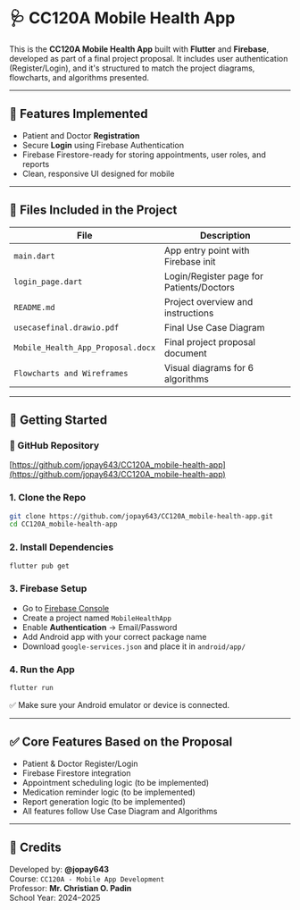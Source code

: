 
# 🩺 CC120A Mobile Health App

This is the **CC120A Mobile Health App** built with **Flutter** and **Firebase**, developed as part of a final project proposal. It includes user authentication (Register/Login), and it's structured to match the project diagrams, flowcharts, and algorithms presented.

---

## 🔐 Features Implemented
- Patient and Doctor **Registration**
- Secure **Login** using Firebase Authentication
- Firebase Firestore-ready for storing appointments, user roles, and reports
- Clean, responsive UI designed for mobile

---

## 📁 Files Included in the Project

| File                             | Description                               |
|----------------------------------|-------------------------------------------|
| `main.dart`                      | App entry point with Firebase init        |
| `login_page.dart`                | Login/Register page for Patients/Doctors  |
| `README.md`                      | Project overview and instructions         |
| `usecasefinal.drawio.pdf`        | Final Use Case Diagram                    |
| `Mobile_Health_App_Proposal.docx`| Final project proposal document           |
| `Flowcharts and Wireframes`      | Visual diagrams for 6 algorithms          |

---

## 🚀 Getting Started

### 🔗 GitHub Repository
[https://github.com/jopay643/CC120A_mobile-health-app](https://github.com/jopay643/CC120A_mobile-health-app)

### 1. Clone the Repo

```bash
git clone https://github.com/jopay643/CC120A_mobile-health-app.git
cd CC120A_mobile-health-app
```

### 2. Install Dependencies

```bash
flutter pub get
```

### 3. Firebase Setup

- Go to [Firebase Console](https://console.firebase.google.com)
- Create a project named `MobileHealthApp`
- Enable **Authentication** → Email/Password
- Add Android app with your correct package name
- Download `google-services.json` and place it in `android/app/`

### 4. Run the App

```bash
flutter run
```

✅ Make sure your Android emulator or device is connected.

---

## ✅ Core Features Based on the Proposal

- Patient & Doctor Register/Login
- Firebase Firestore integration
- Appointment scheduling logic (to be implemented)
- Medication reminder logic (to be implemented)
- Report generation logic (to be implemented)
- All features follow Use Case Diagram and Algorithms

---

## 📌 Credits

Developed by: **@jopay643**  
Course: `CC120A - Mobile App Development`  
Professor: **Mr. Christian O. Padin**  
School Year: 2024–2025

